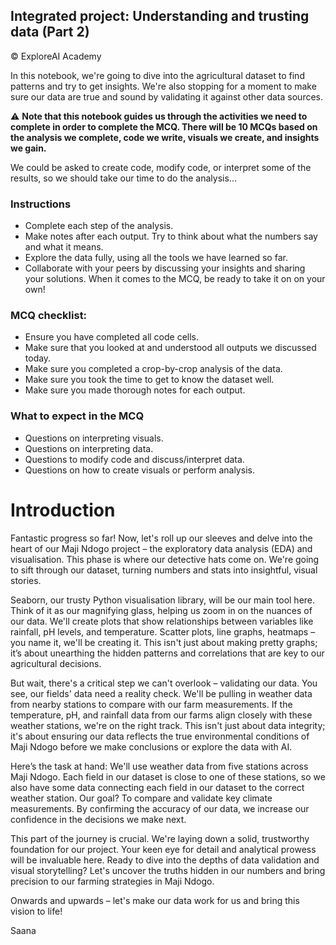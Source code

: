 ## Integrated project: Understanding and trusting data (Part 2)
© ExploreAI Academy

In this notebook, we're going to dive into the agricultural dataset to find patterns and try to get insights. We're also stopping for a moment to make sure our data are true and sound by validating it against other data sources. 

⚠️ **Note that this notebook guides us through the activities we need to complete in order to complete the MCQ. There will be 10 MCQs based on the analysis we complete, code we write, visuals we create, and insights we gain.** 

We could be asked to create code, modify code, or interpret some of the results, so we should take our time to do the analysis...

### Instructions

- Complete each step of the analysis.
- Make notes after each output. Try to think about what the numbers say and what it means. 
- Explore the data fully, using all the tools we have learned so far.
- Collaborate with your peers by discussing your insights and sharing your solutions. When it comes to the MCQ, be ready to take it on on your own!

### MCQ checklist: 
- Ensure you have completed all code cells.
- Make sure that you looked at and understood all outputs we discussed today.
- Make sure you completed a crop-by-crop analysis of the data.
- Make sure you took the time to get to know the dataset well.
- Make sure you made thorough notes for each output.

### What to expect in the MCQ
- Questions on interpreting visuals.
- Questions on interpreting data.
- Questions to modify code and discuss/interpret data.
- Questions on how to create visuals or perform analysis.

# Introduction

Fantastic progress so far! Now, let's roll up our sleeves and delve into the heart of our Maji Ndogo project – the exploratory data analysis (EDA) and visualisation. This phase is where our detective hats come on. We're going to sift through our dataset, turning numbers and stats into insightful, visual stories.

Seaborn, our trusty Python visualisation library, will be our main tool here. Think of it as our magnifying glass, helping us zoom in on the nuances of our data. We'll create plots that show relationships between variables like rainfall, pH levels, and temperature. Scatter plots, line graphs, heatmaps – you name it, we'll be creating it. This isn't just about making pretty graphs; it’s about unearthing the hidden patterns and correlations that are key to our agricultural decisions.

But wait, there's a critical step we can't overlook – validating our data. You see, our fields' data need a reality check. We'll be pulling in weather data from nearby stations to compare with our farm measurements. If the temperature, pH, and rainfall data from our farms align closely with these weather stations, we're on the right track. This isn't just about data integrity; it's about ensuring our data reflects the true environmental conditions of Maji Ndogo before we make conclusions or explore the data with AI.

Here’s the task at hand: We'll use weather data from five stations across Maji Ndogo. Each field in our dataset is close to one of these stations, so we also have some data connecting each field in our dataset to the correct weather station. Our goal? To compare and validate key climate measurements. By confirming the accuracy of our data, we increase our confidence in the decisions we make next.

This part of the journey is crucial. We're laying down a solid, trustworthy foundation for our project. Your keen eye for detail and analytical prowess will be invaluable here. Ready to dive into the depths of data validation and visual storytelling? Let's uncover the truths hidden in our numbers and bring precision to our farming strategies in Maji Ndogo.

Onwards and upwards – let's make our data work for us and bring this vision to life!

Saana